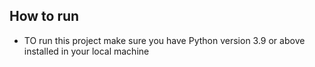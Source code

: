 ## How to run

* TO run this project make sure you have Python version 3.9 or above installed in your local machine
